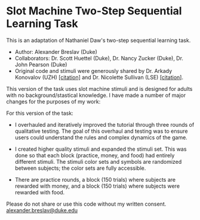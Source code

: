 # Slot Machine Two-Step Sequential Learning Task
This is an adaptation of Nathaniel Daw's two-step sequential learning task.

- Author: Alexander Breslav (Duke)
- Collaborators: Dr. Scott Huettel (Duke), Dr. Nancy Zucker (Duke), Dr. John Pearson (Duke)
- Original code and stimuli were generously shared by Dr. Arkady Konovalov (UZH) [[citation]](https://www.nature.com/articles/ncomms12438?origin=ppub) and Dr. Nicolette Sullivan (LSE) [[citation]](https://journals.sagepub.com/doi/abs/10.1177/0956797614559543).

This version of the task uses slot machine stimuli and is designed for adults with no background/stastical knowledge.
I have made a number of major changes for the purposes of my work:

For this version of the task:
 - I overhauled and iteratively improved the tutorial through three rounds of qualitative testing. The goal of this overhaul and testing was to ensure users could understand the rules and complex dynamics of the game.

- I created higher quality stimuli and expanded the stimuli set. This was done so that each block (practice, money, and food) had entirely different stimuli. The stimuli color sets and symbols are randomized between subjects; the color sets are fully accessible.

- There are practice rounds, a block (150 trials) where subjects are rewarded with money, and a block (150 trials) where subjects were rewarded with food.

Please do not share or use this code without my written consent.  
alexander.breslav@duke.edu
